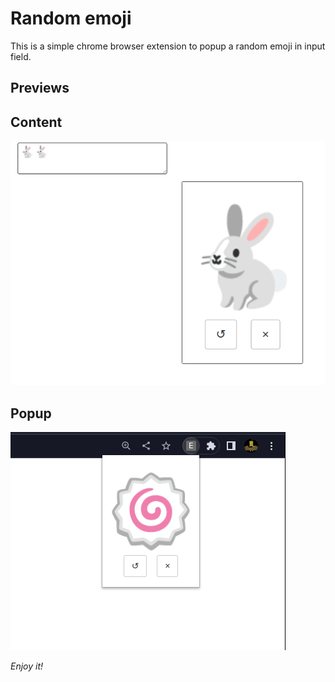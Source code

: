 # Random emoji
This is a simple chrome browser extension to popup a random emoji in input field. 

## Previews

## Content
![screen 1](assets/screen1.png)  
## Popup
![screen 2](assets/screen2.png)


*Enjoy it!*
